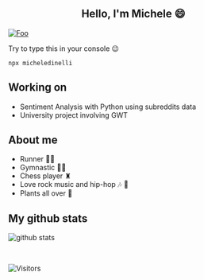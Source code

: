 
## <center>Hello, I'm Michele 😄</center>

[![Foo](https://img.shields.io/badge/-micheledinelli-blue?logo=Linkedin)](https://www.linkedin.com/in/michele-dinelli-080451214/)

Try to type this in your console 😉

```
npx micheledinelli
```

## Working on

- Sentiment Analysis with Python using subreddits data
- University project involving GWT

## About me 

- Runner 🏃‍♂️
- Gymnastic 🤸🏻
- Chess player ♜
- Love rock music and hip-hop 🎶 🎤
- Plants all over 🌱

## My github stats

![github stats](https://github-readme-stats.vercel.app/api?username=micheledinelli&show_icons=true&hide_border=true&&count_private=true&include_all_commits=true)

<br>

![Visitors](https://api.visitorbadge.io/api/VisitorHit?user=micheledinelli&repo=github-visitors-badge&countColor=%237B1E7A)
